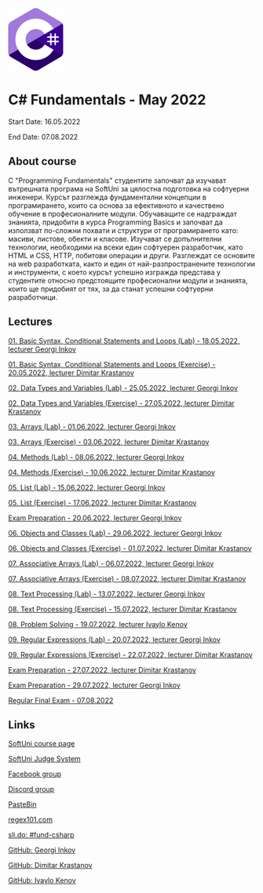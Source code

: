 <picture>
  <img alt="C# Logo" src="CSharp.svg">
</picture>



# C# Fundamentals - May 2022

Start Date: 16.05.2022

End Date: 07.08.2022


## About course 


С "Programming Fundamentals" студентите започват да изучават вътрешната програма на SoftUni за цялостна подготовка на софтуерни инженери. Курсът разглежда фундаментални концепции в програмирането, които са основа за ефективното и качествено обучение в професионалните модули. Обучаващите се надграждат знанията, придобити в курса Programming Basics и започват да използват по-сложни похвати и структури от програмирането като: масиви, листове, обекти и класове. Изучават се допълнителни технологии, необходими на всеки един софтуерен разработчик, като HTML и CSS, HTTP, побитови операции и други. Разглеждат се основите на web разработката, както и един от най-разпространените технологии и инструменти, с което курсът успешно изгражда представа у студентите относно предстоящите професионални модули и знанията, които ще придобият от тях, за да станат успешни софтуерни разработчици.


## Lectures 


[01. Basic Syntax, Conditional Statements and Loops (Lab) - 18.05.2022, lecturer Georgi Inkov](01.Intro-and-Basic-Syntax/01.Lab)

[01. Basic Syntax, Conditional Statements and Loops (Exercise) - 20.05.2022, lecturer Dimitar Krastanov](01.Intro-and-Basic-Syntax/01.Exercise)

[02. Data Types and Variables (Lab) - 25.05.2022, lecturer Georgi Inkov](02.Data-Types-and-Variables/02.Lab)

[02. Data Types and Variables (Exercise) - 27.05.2022, lecturer Dimitar Krastanov](02.Data-Types-and-Variables/02.Exercise)

[03. Arrays (Lab) - 01.06.2022, lecturer Georgi Inkov](03.Arrays/03.Lab)

[03. Arrays (Exercise) - 03.06.2022, lecturer Dimitar Krastanov](03.Arrays/03.Exercise)

[04. Methods (Lab) - 08.06.2022, lecturer Georgi Inkov](04.Methods/04.Lab)

[04. Methods (Exercise) - 10.06.2022, lecturer Dimitar Krastanov](04.Methods/04.Exercise)

[05. List (Lab) - 15.06.2022, lecturer Georgi Inkov](05.Lists/05.Lab)

[05. List (Exercise) - 17.06.2022, lecturer Dimitar Krastanov](05.Lists/05.Exercise)

[Exam Preparation - 20.06.2022, lecturer Georgi Inkov](Mid-Exam-Preparation)

[06. Objects and Classes (Lab) - 29.06.2022, lecturer Georgi Inkov](06.Objects-and-Classes/06.Lab)

[06. Objects and Classes (Exercise) - 01.07.2022, lecturer Dimitar Krastanov](06.Objects-and-Classes/06.Exercise)

[07. Associative Arrays (Lab) - 06.07.2022, lecturer Georgi Inkov](07.Associative-Arrays/07.Lab)

[07. Associative Arrays (Exercise) - 08.07.2022, lecturer Dimitar Krastanov](07.Associative-Arrays/07.Exercise)

[08. Text Processing (Lab) - 13.07.2022, lecturer Georgi Inkov](08.Associative-Arrays/08.Lab)

[08. Text Processing (Exercise) - 15.07.2022, lecturer Dimitar Krastanov](08.Associative-Arrays/08.Exercise)

[08. Problem Solving - 19.07.2022, lecturer Ivaylo Kenov](08.Associative-Arrays)

[09. Regular Expressions (Lab) - 20.07.2022, lecturer Georgi Inkov](09.Regular-Expressions-Regex/09.Lab)

[09. Regular Expressions (Exercise) - 22.07.2022, lecturer Dimitar Krastanov](09.Regular-Expressions-Regex/09.Exercise)

[Exam Preparation - 27.07.2022, lecturer Dimitar Krastanov](Final-Exam-Preparation)

[Exam Preparation - 29.07.2022, lecturer Georgi Inkov](Final-Exam-Preparation)

[Regular Final Exam - 07.08.2022](Final-Exam-Regular)



## Links 

[SoftUni course page](https://softuni.bg/trainings/3729/programming-fundamentals-with-csharp-may-2022#lesson-40321)

[SoftUni Judge System](https://judge.softuni.org/Contests#!/List/ByCategory/149/CSharp-Fundamentals)

[Facebook group](https://www.facebook.com/groups/ProgrammingFundamentalswithCsharpMay2022)

[Discord group](https://discord.gg/9Grr4SDzsX)

[PasteBin](https://pastebin.com/)

[regex101.com](https://regex101.com/)

[sli.do: #fund-csharp](https://app.sli.do/)

[GitHub: Georgi Inkov](https://github.com/GoShow)

[GitHub: Dimitar Krastanov](https://github.com/DraksBG?tab=repositories)

[GitHub: Ivaylo Kenov](https://github.com/ivaylokenov)


